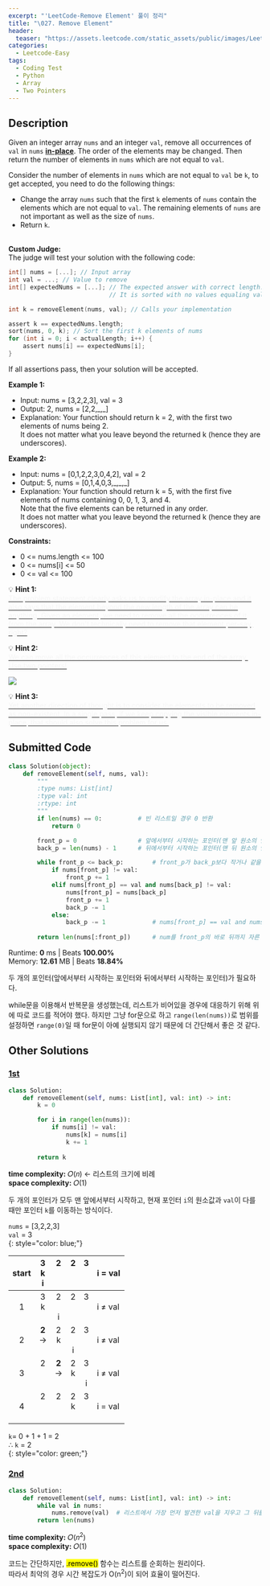 ```yaml
---
excerpt: "'LeetCode-Remove Element' 풀이 정리"
title: "\027. Remove Element"
header:
  teaser: "https://assets.leetcode.com/static_assets/public/images/LeetCode_Sharing.png"
categories:
  - Leetcode-Easy
tags:
  - Coding Test
  - Python
  - Array
  - Two Pointers
---
```


## <i class="fa-solid fa-file-lines"></i> Description

Given an integer array `nums` and an integer `val`, remove all occurrences of `val` in `nums` <a href="https://ko.wikipedia.org/wiki/%EC%A0%9C%EC%9E%90%EB%A6%AC_%EC%95%8C%EA%B3%A0%EB%A6%AC%EC%A6%98" target="_blank">**in-place**</a>. The order of the elements may be changed. Then return the number of elements in `nums` which are not equal to `val`.

Consider the number of elements in `nums` which are not equal to `val` be `k`, to get accepted, you need to do the following things:

- Change the array `nums` such that the first `k` elements of `nums` contain the elements which are not equal to `val`. The remaining elements of `nums` are not important as well as the size of `nums`.
- Return `k`.
<br><br>

**Custom Judge:**     
The judge will test your solution with the following code:
```c
int[] nums = [...]; // Input array
int val = ...; // Value to remove
int[] expectedNums = [...]; // The expected answer with correct length.
                            // It is sorted with no values equaling val.

int k = removeElement(nums, val); // Calls your implementation

assert k == expectedNums.length;
sort(nums, 0, k); // Sort the first k elements of nums
for (int i = 0; i < actualLength; i++) {
    assert nums[i] == expectedNums[i];
}
```
If all assertions pass, then your solution will be accepted.


**Example 1:**

- Input: nums = [3,2,2,3], val = 3
- Output: 2, nums = [2,2,\_,\_]
- Explanation: Your function should return k = 2, with the first two elements of nums being 2.   
It does not matter what you leave beyond the returned k (hence they are underscores).

**Example 2:**

- Input: nums = [0,1,2,2,3,0,4,2], val = 2
- Output: 5, nums = [0,1,4,0,3,\_,\_,\_]
- Explanation: Your function should return k = 5, with the first five elements of nums containing 0, 0, 1, 3, and 4.   
Note that the five elements can be returned in any order.   
It does not matter what you leave beyond the returned k (hence they are underscores).

**Constraints:**

- 0 <= nums.length <= 100
- 0 <= nums[i] <= 50
- 0 <= val <= 100

💡 **Hint 1:**   
<u><span style="color:#F5F5F5">The problem statement clearly asks us to modify the array in-place and it also says that the element beyond the new length of the array can be anything. Given an element, we need to remove all the occurrences of it from the array. We don't technically need to remove that element per-say, right?</span></u>

💡 **Hint 2:**   
<u><span style="color:#F5F5F5">We can move all the occurrences of this element to the end of the array. Use two pointers!</span></u>

![](https://assets.leetcode.com/uploads/2019/10/20/hint_remove_element.png)

💡 **Hint 3:**   
<u><span style="color:#F5F5F5">Yet another direction of thought is to consider the elements to be removed as non-existent. In a single pass, if we keep copying the visible elements in-place, that should also solve this problem for us.
</span></u>

## <i class="fa-solid fa-cloud-arrow-up"></i> Submitted Code

```python
class Solution(object):
    def removeElement(self, nums, val):
        """
        :type nums: List[int]
        :type val: int
        :rtype: int
        """
        if len(nums) == 0:          # 빈 리스트일 경우 0 반환
            return 0

        front_p = 0                 # 앞에서부터 시작하는 포인터(맨 앞 원소의 인덱스로 초기화)
        back_p = len(nums) - 1      # 뒤에서부터 시작하는 포인터(맨 뒤 원소의 인덱스로 초기화)

        while front_p <= back_p:        # front_p가 back_p보다 작거나 같을때까지만 루프
            if nums[front_p] != val:    
                front_p += 1
            elif nums[front_p] == val and nums[back_p] != val:
                nums[front_p] = nums[back_p]
                front_p += 1
                back_p -= 1
            else:
                back_p -= 1             # nums[front_p] == val and nums[back_p] == val
                
        return len(nums[:front_p])      # num를 front_p의 바로 뒤까지 자른 길이(k)만큼을 반환
```
<i class="fa-solid fa-clock"></i> Runtime: **0** ms \| Beats **100.00%**    
<i class="fa-solid fa-memory"></i> Memory: **12.61** MB \| Beats **18.84%**

두 개의 포인터(앞에서부터 시작하는 포인터와 뒤에서부터 시작하는 포인터)가 필요하다.

while문을 이용해서 반복문을 생성했는데, 리스트가 비어있을 경우에 대응하기 위해 위에 따로 코드를 적어야 했다. 하지만 그냥 for문으로 하고 `range(len(nums))`로 범위를 설정하면 `range(0)`일 때 for문이 아예 실행되지 않기 때문에 더 간단해서 좋은 것 같다. 


## <i class="fa-solid fa-flask"></i> Other Solutions

### <a href="https://leetcode.com/problems/remove-element/solutions/5468263/video-step-by-step-explanation-by-niits-eyte/" target="_blank">1st</a>

```python
class Solution:
    def removeElement(self, nums: List[int], val: int) -> int:
        k = 0

        for i in range(len(nums)):
            if nums[i] != val:
                nums[k] = nums[i]
                k += 1
        
        return k
```
<i class="fa-solid fa-clock"></i> **time complexity:** 𝑂(𝑛) ← 리스트의 크기에 비례        
<i class="fa-solid fa-memory"></i> **space complexity:** 𝑂(1)   

두 개의 포인터가 모두 맨 앞에서부터 시작하고, 현재 포인터 `i`의 원소값과 `val`이 다를 때만 포인터 `k`를 이동하는 방식이다.   

`nums` = \[3,2,2,3]   
`val` = 3   
{: style="color: blue;"}

| start | 3<br>k<br>i        | 2<br><br><br>      | 2<br><br><br>  | 3<br><br><br>  | i = val   |
|:-----:|:------------------:|:-------------------:|:--------------:|:--------------:|-----------|
|   1   | 3<br>k<br><br>     | 2<br><br>i         | 2<br><br><br>  | 3<br><br><br>  | i ≠ val   |
|   2   | **2**<br>→<br><br> | 2<br>k<br><br>     | 2<br><br>i     | 3<br><br><br>  | i ≠ val   |
|   3   | 2<br><br><br>      | **2**<br>→<br><br> | 2<br>k<br><br> | 3<br><br>i     | i ≠ val   |
|   4   | 2<br><br><br>      | 2<br><br><br>      | 2<br>k<br><br> | 3<br><br><br>  | i = val   |

`k`= 0 + 1 + 1 = 2    
∴ `k` = 2    
{: style="color: green;"}

### <a href="https://leetcode.com/problems/remove-element/solutions/6225048/beginners-attempt-by-leetcoder974-r21u/" target="_blank">2nd</a>

```python
class Solution:
    def removeElement(self, nums: List[int], val: int) -> int:
        while val in nums:
            nums.remove(val)  # 리스트에서 가장 먼저 발견한 val을 지우고 그 뒤를 한 칸씩 앞으로 이동하여 재정렬
        return len(nums)
```
<i class="fa-solid fa-clock"></i> **time complexity:** 𝑂(𝑛<sup>2</sup>)         
<i class="fa-solid fa-memory"></i> **space complexity:** 𝑂(1)   

코드는 간단하지만, <mark>.remove()</mark> 함수는 리스트를 순회하는 원리이다.   
따라서 최악의 경우 시간 복잡도가 O(n<sup>2</sup>)이 되어 효율이 떨어진다.